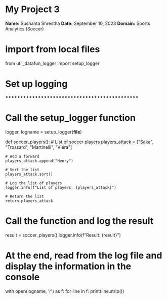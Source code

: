 # My Project 3

**Name:** Sushanta Shrestha
**Date:** September 10, 2023
**Domain:** Sports Analytics (Soccer)

# import from local files
from util_datafun_logger import setup_logger

# Set up logging .............................................

# Call the setup_logger function
logger, logname = setup_logger(__file__)

def soccer_players():
    # List of soccer players
    players_attack = ["Saka", "Trossard", "Martinelli", "Viera"]

    # Add a forward
    players_attack.append("Henry")

    # Sort the list
    players_attack.sort()

    # Log the list of players
    logger.info(f"List of players: {players_attack}")

    # Return the list
    return players_attack

# Call the function and log the result
result = soccer_players()
logger.info(f"Result: {result}")

# At the end, read from the log file and display the information in the console
with open(logname, 'r') as f:
    for line in f:
        print(line.strip())




